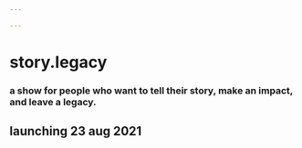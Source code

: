 ```yaml
---

---
```

# story.legacy
### a show for people who want to tell their story, make an impact, and leave a legacy.

## launching 23 aug 2021
<!-- {{< partial "podcast/button/apple-button.html" >}} -->

